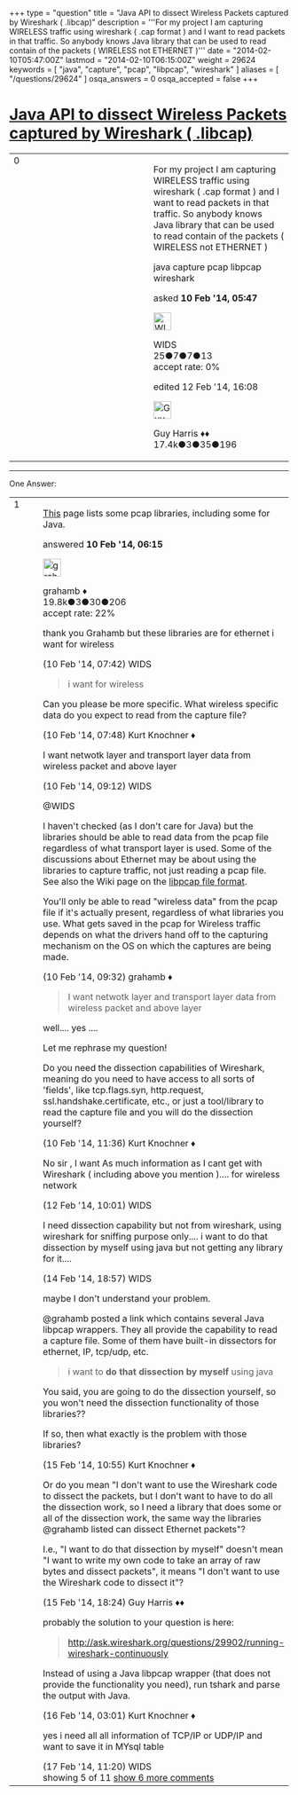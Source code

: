 +++
type = "question"
title = "Java API to dissect Wireless Packets captured by Wireshark ( .libcap)"
description = '''For my project I am capturing WIRELESS traffic using wireshark ( .cap format ) and I want to read packets in that traffic. So anybody knows Java library that can be used to read contain of the packets  ( WIRELESS not ETHERNET )'''
date = "2014-02-10T05:47:00Z"
lastmod = "2014-02-10T06:15:00Z"
weight = 29624
keywords = [ "java", "capture", "pcap", "libpcap", "wireshark" ]
aliases = [ "/questions/29624" ]
osqa_answers = 0
osqa_accepted = false
+++

<div class="headNormal">

# [Java API to dissect Wireless Packets captured by Wireshark ( .libcap)](/questions/29624/java-api-to-dissect-wireless-packets-captured-by-wireshark-libcap)

</div>

<div id="main-body">

<div id="askform">

<table id="question-table" style="width:100%;"><colgroup><col style="width: 50%" /><col style="width: 50%" /></colgroup><tbody><tr class="odd"><td style="width: 30px; vertical-align: top"><div class="vote-buttons"><div id="post-29624-score" class="post-score" title="current number of votes">0</div><div id="favorite-count" class="favorite-count"></div></div></td><td><div id="item-right"><div class="question-body"><p>For my project I am capturing WIRELESS traffic using wireshark ( .cap format ) and I want to read packets in that traffic. So anybody knows Java library that can be used to read contain of the packets ( WIRELESS not ETHERNET )</p></div><div id="question-tags" class="tags-container tags">java capture pcap libpcap wireshark</div><div id="question-controls" class="post-controls"></div><div class="post-update-info-container"><div class="post-update-info post-update-info-user"><p>asked <strong>10 Feb '14, 05:47</strong></p><img src="https://secure.gravatar.com/avatar/4f2e12b298828a7bdd200478480606da?s=32&amp;d=identicon&amp;r=g" class="gravatar" width="32" height="32" alt="WIDS&#39;s gravatar image" /><p>WIDS<br />
<span class="score" title="25 reputation points">25</span><span title="7 badges"><span class="badge1">●</span><span class="badgecount">7</span></span><span title="7 badges"><span class="silver">●</span><span class="badgecount">7</span></span><span title="13 badges"><span class="bronze">●</span><span class="badgecount">13</span></span><br />
<span class="accept_rate" title="Rate of the user&#39;s accepted answers">accept rate:</span> <span title="WIDS has no accepted answers">0%</span></p></div><div class="post-update-info post-update-info-edited"><p>edited 12 Feb '14, 16:08</p><img src="https://secure.gravatar.com/avatar/f93de7000747ab5efb5acd3034b2ebd7?s=32&amp;d=identicon&amp;r=g" class="gravatar" width="32" height="32" alt="Guy%20Harris&#39;s gravatar image" /><p>Guy Harris ♦♦<br />
<span class="score" title="17443 reputation points"><span>17.4k</span></span><span title="3 badges"><span class="badge1">●</span><span class="badgecount">3</span></span><span title="35 badges"><span class="silver">●</span><span class="badgecount">35</span></span><span title="196 badges"><span class="bronze">●</span><span class="badgecount">196</span></span></p></div></div><div id="comments-container-29624" class="comments-container"></div><div id="comment-tools-29624" class="comment-tools"></div><div class="clear"></div><div id="comment-29624-form-container" class="comment-form-container"></div><div class="clear"></div></div></td></tr></tbody></table>

------------------------------------------------------------------------

<div class="tabBar">

<span id="sort-top"></span>

<div class="headQuestions">

One Answer:

</div>

</div>

<span id="29627"></span>

<div id="answer-container-29627" class="answer">

<table style="width:100%;"><colgroup><col style="width: 50%" /><col style="width: 50%" /></colgroup><tbody><tr class="odd"><td style="width: 30px; vertical-align: top"><div class="vote-buttons"><div id="post-29627-score" class="post-score" title="current number of votes">1</div></div></td><td><div class="item-right"><div class="answer-body"><p><a href="http://en.wikipedia.org/wiki/Pcap#Wrapper_libraries_for_libpcap.2FWinPcap">This</a> page lists some pcap libraries, including some for Java.</p></div><div class="answer-controls post-controls"></div><div class="post-update-info-container"><div class="post-update-info post-update-info-user"><p>answered <strong>10 Feb '14, 06:15</strong></p><img src="https://secure.gravatar.com/avatar/d2a7e24ca66604c749c7c88c1da8ff78?s=32&amp;d=identicon&amp;r=g" class="gravatar" width="32" height="32" alt="grahamb&#39;s gravatar image" /><p>grahamb ♦<br />
<span class="score" title="19834 reputation points"><span>19.8k</span></span><span title="3 badges"><span class="badge1">●</span><span class="badgecount">3</span></span><span title="30 badges"><span class="silver">●</span><span class="badgecount">30</span></span><span title="206 badges"><span class="bronze">●</span><span class="badgecount">206</span></span><br />
<span class="accept_rate" title="Rate of the user&#39;s accepted answers">accept rate:</span> <span title="grahamb has 274 accepted answers">22%</span></p></div></div><div id="comments-container-29627" class="comments-container"><span id="29633"></span><div id="comment-29633" class="comment"><div id="post-29633-score" class="comment-score"></div><div class="comment-text"><p>thank you Grahamb but these libraries are for ethernet i want for wireless</p></div><div id="comment-29633-info" class="comment-info"><span class="comment-age">(10 Feb '14, 07:42)</span> WIDS</div></div><span id="29634"></span><div id="comment-29634" class="comment"><div id="post-29634-score" class="comment-score"></div><div class="comment-text"><blockquote><p>i want for wireless</p></blockquote><p>Can you please be more specific. What wireless specific data do you expect to read from the capture file?</p></div><div id="comment-29634-info" class="comment-info"><span class="comment-age">(10 Feb '14, 07:48)</span> Kurt Knochner ♦</div></div><span id="29640"></span><div id="comment-29640" class="comment"><div id="post-29640-score" class="comment-score"></div><div class="comment-text"><p>I want netwotk layer and transport layer data from wireless packet and above layer</p></div><div id="comment-29640-info" class="comment-info"><span class="comment-age">(10 Feb '14, 09:12)</span> WIDS</div></div><span id="29643"></span><div id="comment-29643" class="comment"><div id="post-29643-score" class="comment-score"></div><div class="comment-text"><p>@WIDS</p><p>I haven't checked (as I don't care for Java) but the libraries should be able to read data from the pcap file regardless of what transport layer is used. Some of the discussions about Ethernet may be about using the libraries to capture traffic, not just reading a pcap file. See also the Wiki page on the <a href="http://wiki.wireshark.org/Development/LibpcapFileFormat">libpcap file format</a>.</p><p>You'll only be able to read "wireless data" from the pcap file if it's actually present, regardless of what libraries you use. What gets saved in the pcap for Wireless traffic depends on what the drivers hand off to the capturing mechanism on the OS on which the captures are being made.</p></div><div id="comment-29643-info" class="comment-info"><span class="comment-age">(10 Feb '14, 09:32)</span> grahamb ♦</div></div><span id="29649"></span><div id="comment-29649" class="comment"><div id="post-29649-score" class="comment-score"></div><div class="comment-text"><blockquote><p>I want netwotk layer and transport layer data from wireless packet and above layer</p></blockquote><p>well.... yes ....</p><p>Let me rephrase my question!</p><p>Do you need the dissection capabilities of Wireshark, meaning do you need to have access to all sorts of 'fields', like tcp.flags.syn, http.request, ssl.handshake.certificate, etc., or just a tool/library to read the capture file and you will do the dissection yourself?</p></div><div id="comment-29649-info" class="comment-info"><span class="comment-age">(10 Feb '14, 11:36)</span> Kurt Knochner ♦</div></div><span id="29787"></span><div id="comment-29787" class="comment not_top_scorer"><div id="post-29787-score" class="comment-score"></div><div class="comment-text"><p>No sir , I want As much information as I cant get with Wireshark ( including above you mention ).... for wireless network</p></div><div id="comment-29787-info" class="comment-info"><span class="comment-age">(12 Feb '14, 10:01)</span> WIDS</div></div><span id="29878"></span><div id="comment-29878" class="comment not_top_scorer"><div id="post-29878-score" class="comment-score"></div><div class="comment-text"><p>I need dissection capability but not from wireshark, using wireshark for sniffing purpose only.... i want to do that dissection by myself using java but not getting any library for it....</p></div><div id="comment-29878-info" class="comment-info"><span class="comment-age">(14 Feb '14, 18:57)</span> WIDS</div></div><span id="29894"></span><div id="comment-29894" class="comment not_top_scorer"><div id="post-29894-score" class="comment-score"></div><div class="comment-text"><p>maybe I don't understand your problem.</p><p>@grahamb posted a link which contains several Java libpcap wrappers. They all provide the capability to read a capture file. Some of them have built-in dissectors for ethernet, IP, tcp/udp, etc.</p><blockquote><p>i want to <strong>do that dissection by myself</strong> using java</p></blockquote><p>You said, you are going to do the dissection yourself, so you won't need the dissection functionality of those libraries??</p><p>If so, then what exactly is the problem with those libraries?</p></div><div id="comment-29894-info" class="comment-info"><span class="comment-age">(15 Feb '14, 10:55)</span> Kurt Knochner ♦</div></div><span id="29898"></span><div id="comment-29898" class="comment not_top_scorer"><div id="post-29898-score" class="comment-score"></div><div class="comment-text"><p>Or do you mean "I don't want to use the Wireshark code to dissect the packets, but I don't want to have to do all the dissection work, so I need a library that does some or all of the dissection work, the same way the libraries @grahamb listed can dissect Ethernet packets"?</p><p>I.e., "I want to do that dissection by myself" doesn't mean "I want to write my own code to take an array of raw bytes and dissect packets", it means "I don't want to use the Wireshark code to dissect it"?</p></div><div id="comment-29898-info" class="comment-info"><span class="comment-age">(15 Feb '14, 18:24)</span> Guy Harris ♦♦</div></div><span id="29909"></span><div id="comment-29909" class="comment not_top_scorer"><div id="post-29909-score" class="comment-score"></div><div class="comment-text"><p>probably the solution to your question is here:</p><blockquote><p><a href="http://ask.wireshark.org/questions/29902/running-wireshark-continuously">http://ask.wireshark.org/questions/29902/running-wireshark-continuously</a></p></blockquote><p>Instead of using a Java libpcap wrapper (that does not provide the functionality you need), run tshark and parse the output with Java.</p></div><div id="comment-29909-info" class="comment-info"><span class="comment-age">(16 Feb '14, 03:01)</span> Kurt Knochner ♦</div></div><span id="29940"></span><div id="comment-29940" class="comment not_top_scorer"><div id="post-29940-score" class="comment-score"></div><div class="comment-text"><p>yes i need all all information of TCP/IP or UDP/IP and want to save it in MYsql table</p></div><div id="comment-29940-info" class="comment-info"><span class="comment-age">(17 Feb '14, 11:20)</span> WIDS</div></div></div><div id="comment-tools-29627" class="comment-tools"><span class="comments-showing"> showing 5 of 11 </span> <a href="#" class="show-all-comments-link">show 6 more comments</a></div><div class="clear"></div><div id="comment-29627-form-container" class="comment-form-container"></div><div class="clear"></div></div></td></tr></tbody></table>

</div>

<div class="paginator-container-left">

</div>

</div>

</div>

